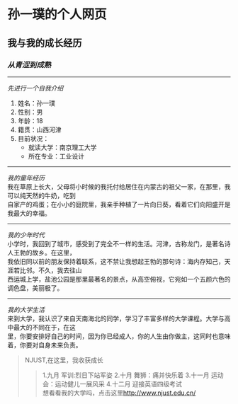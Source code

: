 # **孙一璞的个人网页**
## 我与我的成长经历
### *从青涩到成熟*
***
_先进行一个自我介绍_  
1. 姓名：孙一璞
2. 性别：男
3. 年龄：18
4. 籍贯：山西河津
5. 目前状况：
    - 就读大学：南京理工大学
    - 所在专业：工业设计  
***    
*我的童年经历*  
  我在草原上长大，父母将小时候的我托付给居住在内蒙古的祖父一家，在那里，我可以纯天然的牛奶，吃到  
自家产的鸡蛋；在小小的庭院里，我亲手种植了一片向日葵，看着它们向阳盛开是我最大的幸福。  
***
*我的少年时代*  
  小学时，我回到了城市，感受到了完全不一样的生活。河津，古称龙门，是著名诗人王勃的故乡。在这里，  
我依旧同以前的朋友保持着联系，这不禁让我想起王勃的那句诗：海内存知己，天涯若比邻。不久，我去往山  
西运城上学，盐池公园是那里最著名的景点，从高空俯视，它宛如一个五颜六色的调色盘，美丽极了。  
***
*我的大学生活*  
  来到大学，我认识了来自天南海北的同学，学习了丰富多样的大学课程。大学与高中最大的不同在于，在这  
里，你要安排好自己的时间，因为你已经成人，你的人生由你做主，这同时也意味着，你要对自身未来负责。
> NJUST,在这里，我收获成长
> > 1.九月 军训:烈日下站军姿
> > 2.十月 舞狮：痛并快乐着
> > 3.十一月 运动会：运动健儿一展风采
> > 4.十二月 迎接英语四级考试  
想看看我的大学吗，点击这里<http://www.njust.edu.cn/>

